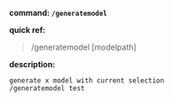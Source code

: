 <!-- BEGIN_AUTOGEN: do NOT edit in this block -->

**command: `/generatemodel`**

**quick ref:**
> /generatemodel [modelpath]

**description:**

```
generate x model with current selection
/generatemodel test
```

<!-- END_AUTOGEN-->
